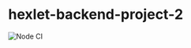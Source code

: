 # hexlet-backend-project-2

![Node CI](https://github.com/eifory/backend-project-lvl2/workflows/Node%20CI/badge.svg?branch=master)
